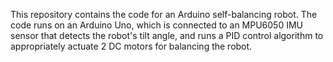 This repository contains the code for an Arduino self-balancing robot. The code runs on an Arduino Uno, which is connected to an MPU6050 IMU sensor that detects the robot's tilt angle, and runs a PID control algorithm to appropriately actuate 2 DC motors for balancing the robot.
